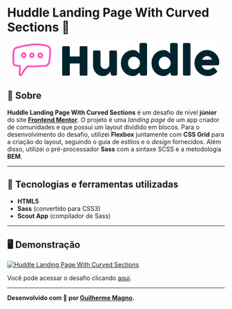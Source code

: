 # Huddle Landing Page With Curved Sections 💬
<p align="center">
<img src="img/logo.svg" alt="Huddle" title="Huddle">
</p>

## 📖 Sobre   
**Huddle Landing Page With Curved Sections** é um desafio de nível **júnior** do site **[Frontend Mentor](https://www.frontendmentor.io)**. O projeto é uma _landing page_ de um app criador de comunidades e que possui um layout dividido em blocos. Para o desenvolvimento do desafio, utilizei **Flexbox** juntamente com **CSS Grid** para a criação do layout, seguindo o guia de estilos e o _design_ fornecidos. Além disso, utilizei o pré-processador **Sass** com a sintaxe SCSS e a metodologia **BEM**.

---

## 🚀 Tecnologias e ferramentas utilizadas
- **HTML5**
- **Sass** (convertido para CSS3)
- **Scout App** (compilador de Sass)

---

## 🖥️ Demonstração
[![Huddle Landing Page With Curved Sections](https://i.imgur.com/VvNobWU.png "Clique para acessar o desafio")](https://devmagno.github.io/coding-challenges/challenges/Huddle-3/index.html "Clique para acessar o desafio")   

Você pode acessar o desafio clicando [aqui](https://devmagno.github.io/coding-challenges/challenges/Huddle-3/index.html).

---

**Desenvolvido com 💜 por [Guilherme Magno](https://github.com/devmagno/).**